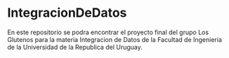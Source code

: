 # IntegracionDeDatos
En este repositorio se podra encontrar el proyecto final del grupo Los Glutenos para la materia Integracion de Datos de la Facultad de Ingenieria de la Universidad de la Republica del Uruguay.
